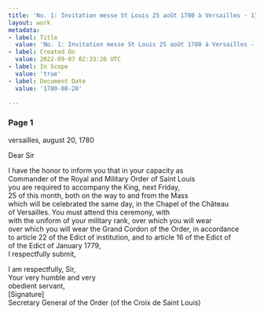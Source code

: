 ```yaml
---
title: 'No. 1: Invitation messe St Louis 25 août 1780 à Versailles - 1780/08/20'
layout: work
metadata:
- label: Title
  value: 'No. 1: Invitation messe St Louis 25 août 1780 à Versailles - 1780/08/20'
- label: Created On
  value: 2022-09-07 02:33:20 UTC
- label: In Scope
  value: 'true'
- label: Document Date
  value: '1780-08-20'

---
```

<div class="pages">
<div id="translation-32520095">
<h3>Page 1</h3>
<div class="page-content">
<p>versailles, august 20, 1780</p>
<p>Dear Sir</p>
<p>I have the honor to inform you that in your capacity as<br/>
Commander of the Royal and Military Order of Saint Louis<br/>
you are required to accompany the King, next Friday,<br/>
25 of this month, both on the way to and from the Mass<br/>
which will be celebrated the same day, in the Chapel of the Château<br/>
of Versailles. You must attend this ceremony, with<br/>
with the uniform of your military rank, over which you will wear<br/>
over which you will wear the Grand Cordon of the Order, in accordance<br/>
to article 22 of the Edict of institution, and to article 16 of the Edict of<br/>
of the Edict of January 1779,<br/>
I respectfully submit,</p>
<p>I am respectfully, Sir,<br/>
Your very humble and very<br/>
obedient servant,<br/>
[Signature]<br/>
Secretary General of the Order (of the Croix de Saint Louis) </p>
</div>
</div>
<br />
</div>